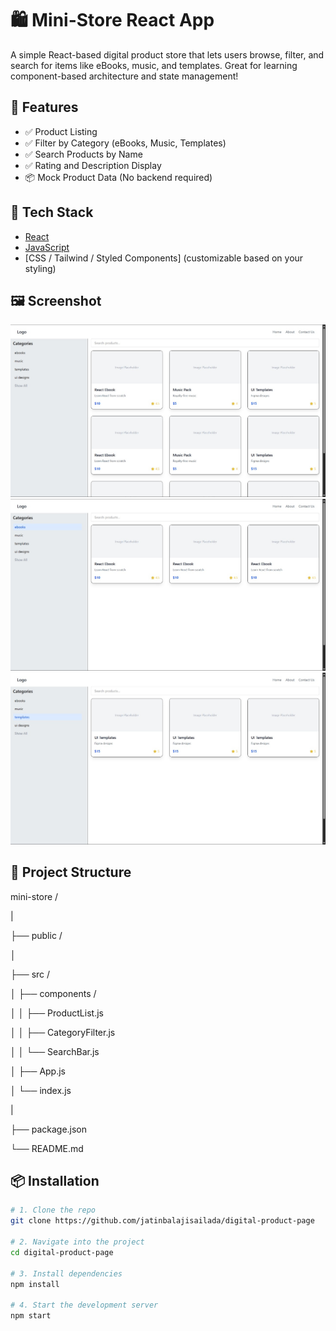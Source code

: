 # 🛍️ Mini-Store React App

A simple React-based digital product store that lets users browse, filter, and search for items like eBooks, music, and templates. Great for learning component-based architecture and state management!



## 🚀 Features

- ✅ Product Listing  
- ✅ Filter by Category (eBooks, Music, Templates)  
- ✅ Search Products by Name  
- ✅ Rating and Description Display  
- 📦 Mock Product Data (No backend required)  



## 🧱 Tech Stack

- [React](https://reactjs.org/)
- [JavaScript](https://developer.mozilla.org/en-US/docs/Web/JavaScript)
- [CSS / Tailwind / Styled Components] (customizable based on your styling)



## 🖼️ Screenshot

![screenshot](6302847898697714100.jpg)
![screenshot](6302847898697714101.jpg)
![screenshot](6302847898697714102.jpg)



## 📂 Project Structure

mini-store /

|

├── public /

│

├── src /

│ ├── components /

│ │ ├── ProductList.js

│ │ ├── CategoryFilter.js

│ │ └── SearchBar.js

│ ├── App.js

│ └── index.js

|

├── package.json

└── README.md



## 📦 Installation

```bash
# 1. Clone the repo
git clone https://github.com/jatinbalajisailada/digital-product-page

# 2. Navigate into the project
cd digital-product-page

# 3. Install dependencies
npm install

# 4. Start the development server
npm start
